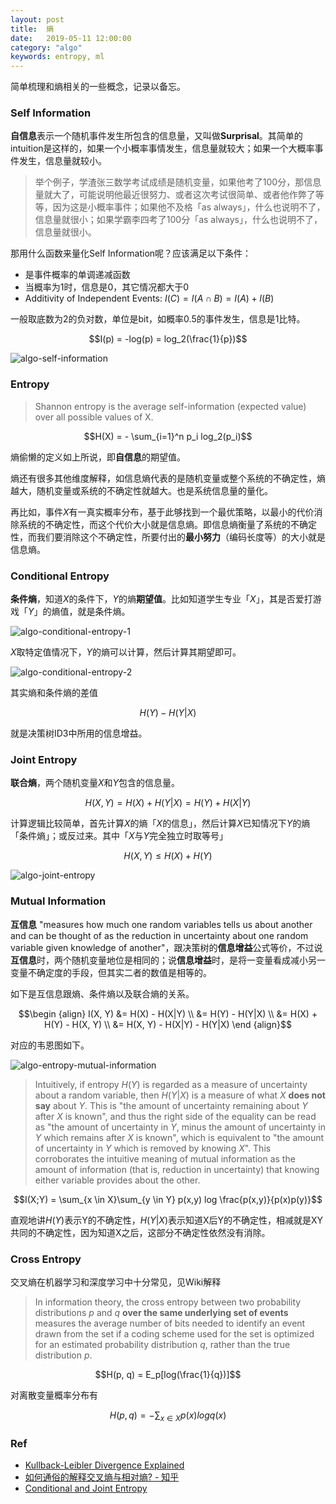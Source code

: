 ```yaml
---
layout: post
title:  熵
date:   2019-05-11 12:00:00
category: "algo"
keywords: entropy, ml
---
```


简单梳理和熵相关的一些概念，记录以备忘。

### Self Information

**自信息**表示一个随机事件发生所包含的信息量，又叫做**Surprisal**。其简单的intuition是这样的，如果一个小概率事情发生，信息量就较大；如果一个大概率事件发生，信息量就较小。

> 举个例子，学渣张三数学考试成绩是随机变量，如果他考了100分，那信息量就大了，可能说明他最近很努力、或者这次考试很简单、或者他作弊了等等，因为这是小概率事件；如果他不及格「as always」，什么也说明不了，信息量就很小；如果学霸李四考了100分「as always」，什么也说明不了，信息量就很小。

那用什么函数来量化Self Information呢？应该满足以下条件：

+ 是事件概率的单调递减函数
+ 当概率为1时，信息是0，其它情况都大于0
+ Additivity of Independent Events: $I(C) = I(A \cap B) = I(A) + I(B)$

一般取底数为2的负对数，单位是bit，如概率0.5的事件发生，信息是1比特。

$$I(p) = -log(p) = log_2(\frac{1}{p})$$

![algo-self-information](https://images-1256734305.cos.ap-beijing.myqcloud.com/algo-self-information.png)

### Entropy

> Shannon entropy is the average self-information (expected value) over all possible values of X.

$$H(X) = - \sum_{i=1}^n p_i log_2(p_i)$$

熵偷懒的定义如上所说，即**自信息**的期望值。

熵还有很多其他维度解释，如信息熵代表的是随机变量或整个系统的不确定性，熵越大，随机变量或系统的不确定性就越大。也是系统信息量的量化。

再比如，事件$X$有一真实概率分布，基于此够找到一个最优策略，以最小的代价消除系统的不确定性，而这个代价大小就是信息熵。即信息熵衡量了系统的不确定性，而我们要消除这个不确定性，所要付出的**最小努力**（编码长度等）的大小就是信息熵。

### Conditional Entropy

**条件熵**，知道$X$的条件下，$Y$的熵**期望值**。比如知道学生专业「$X$」，其是否爱打游戏「$Y$」的熵值，就是条件熵。

![algo-conditional-entropy-1](https://images-1256734305.cos.ap-beijing.myqcloud.com/algo-conditional-entropy-1.png)

$X$取特定值情况下，$Y$的熵可以计算，然后计算其期望即可。

![algo-conditional-entropy-2](https://images-1256734305.cos.ap-beijing.myqcloud.com/algo-conditional-entropy-2.png)

其实熵和条件熵的差值

$$H(Y) - H(Y|X)$$

就是决策树ID3中所用的信息增益。

### Joint Entropy

**联合熵**，两个随机变量$X$和$Y$包含的信息量。

$$H(X, Y) = H(X) + H(Y|X) = H(Y) + H(X|Y)$$

计算逻辑比较简单，首先计算$X$的熵「$X$的信息」，然后计算$X$已知情况下$Y$的熵「条件熵」；或反过来。其中「$X$与$Y$完全独立时取等号」

$$H(X, Y) \le H(X) + H(Y)$$

![algo-joint-entropy](https://images-1256734305.cos.ap-beijing.myqcloud.com/algo-joint-entropy.png)

### Mutual Information

**互信息** "measures how much one random variables tells us about another and can be thought of as the reduction in uncertainty about one random variable given knowledge of another"，跟决策树的**信息增益**公式等价，不过说**互信息**时，两个随机变量地位是相同的；说**信息增益**时，是将一变量看成减小另一变量不确定度的手段，但其实二者的数值是相等的。

如下是互信息跟熵、条件熵以及联合熵的关系。

$$\begin {align}
    I(X, Y) &= H(X) - H(X|Y) \\
            &= H(Y) - H(Y|X) \\
            &= H(X) + H(Y) - H(X, Y) \\
            &= H(X, Y) - H(X|Y) - H(Y|X)
\end {align}$$

对应的韦恩图如下。

![algo-entropy-mutual-information](https://images-1256734305.cos.ap-beijing.myqcloud.com/algo-entropy-mutual-information.png)

> Intuitively, if entropy $H(Y)$ is regarded as a measure of uncertainty about a random variable, then $H(Y\vert X)$ is a measure of what $X$ **does not say** about $Y$. This is "the amount of uncertainty remaining about $Y$ after $X$ is known", and thus the right side of the equality can be read as "the amount of uncertainty in $Y$, minus the amount of uncertainty in $Y$ which remains after $X$ is known", which is equivalent to "the amount of uncertainty in $Y$ which is removed by knowing $X$". This corroborates the intuitive meaning of mutual information as the amount of information (that is, reduction in uncertainty) that knowing either variable provides about the other.

$$I(X;Y) = \sum_{x \in X}\sum_{y \in Y} p(x,y) log \frac{p(x,y)}{p(x)p(y)}$$

直观地讲$H(Y)$表示Y的不确定性，$H(Y\vert X)$表示知道X后Y的不确定性，相减就是XY共同的不确定性，因为知道X之后，这部分不确定性依然没有消除。

### Cross Entropy

交叉熵在机器学习和深度学习中十分常见，见Wiki解释

> In information theory, the cross entropy between two probability distributions $p$ and $q$ **over the same underlying set of events** measures the average number of bits needed to identify an event drawn from the set if a coding scheme used for the set is optimized for an estimated probability distribution $q$, rather than the true distribution $p$.

$$H(p, q) = E_p[log(\frac{1}{q})]$$

对离散变量概率分布有

$$H(p, q) = -\sum_{x\in X} p(x)log q(x)$$

### Ref

+ [Kullback-Leibler Divergence Explained](https://www.countbayesie.com/blog/2017/5/9/kullback-leibler-divergence-explained)
+ [如何通俗的解释交叉熵与相对熵? - 知乎](https://www.zhihu.com/question/41252833)
+ [Conditional and Joint Entropy](http://web-ext.u-aizu.ac.jp/~hamada/IT/L5-IT.pdf)


